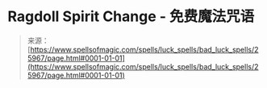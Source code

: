 <!--yml

category: 未分类

date: 2024-06-12 19:13:19

-->

# Ragdoll Spirit Change - 免费魔法咒语

> 来源：[https://www.spellsofmagic.com/spells/luck_spells/bad_luck_spells/25967/page.html#0001-01-01](https://www.spellsofmagic.com/spells/luck_spells/bad_luck_spells/25967/page.html#0001-01-01)
